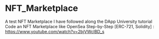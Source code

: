 # NFT_Marketplace
A test NFT Marketplace
I have followed along the DApp University tutorial
Code an NFT Marketplace like OpenSea Step-by-Step [ERC-721, Solidity] : https://www.youtube.com/watch?v=2bjVWclBD_s
